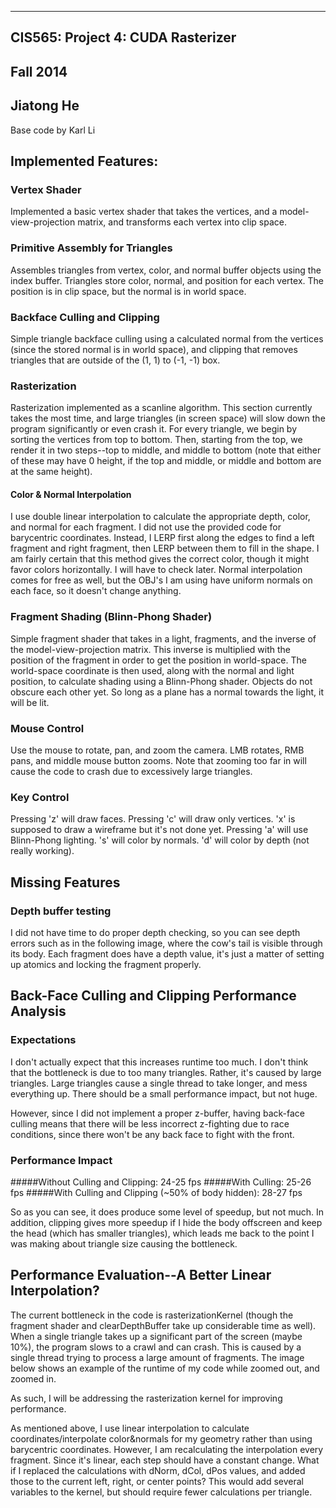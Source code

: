 -------------------------------------------------------------------------------
CIS565: Project 4: CUDA Rasterizer
-------------------------------------------------------------------------------
Fall 2014
-------------------------------------------------------------------------------
Jiatong He
-------------------------------------------------------------------------------
Base code by Karl Li

Implemented Features:
---------------------
### Vertex Shader
Implemented a basic vertex shader that takes the vertices, and a model-view-projection matrix, and transforms each vertex into clip space.

### Primitive Assembly for Triangles
Assembles triangles from vertex, color, and normal buffer objects using the index buffer.  Triangles store color, normal, and position for each vertex.  The position is in clip space, but the normal is in world space.

### Backface Culling and Clipping
Simple triangle backface culling using a calculated normal from the vertices (since the stored normal is in world space), and clipping that removes triangles that are outside of the (1, 1) to (-1, -1) box.

### Rasterization
Rasterization implemented as a scanline algorithm.  This section currently takes the most time, and large triangles (in screen space) will slow down the program significantly or even crash it.  For every triangle, we begin by sorting the vertices from top to bottom.  Then, starting from the top, we render it in two steps--top to middle, and middle to bottom (note that either of these may have 0 height, if the top and middle, or middle and bottom are at the same height).

#### Color & Normal Interpolation
I use double linear interpolation to calculate the appropriate depth, color, and normal for each fragment.  I did not use the provided code for barycentric coordinates.  Instead, I LERP first along the edges to find a left fragment and right fragment, then LERP between them to fill in the shape.  I am fairly certain that this method gives the correct color, though it might favor colors horizontally.  I will have to check later.  Normal interpolation comes for free as well, but the OBJ's I am using have uniform normals on each face, so it doesn't change anything.

### Fragment Shading (Blinn-Phong Shader)
Simple fragment shader that takes in a light, fragments, and the inverse of the model-view-projection matrix.  This inverse is multiplied with the position of the fragment in order to get the position in world-space.  The world-space coordinate is then used, along with the normal and light position, to calculate shading using a Blinn-Phong shader.  Objects do not obscure each other yet.  So long as a plane has a normal towards the light, it will be lit.

### Mouse Control
Use the mouse to rotate, pan, and zoom the camera.  LMB rotates, RMB pans, and middle mouse button zooms.  Note that zooming too far in will cause the code to crash due to excessively large triangles.

### Key Control
Pressing 'z' will draw faces.  Pressing 'c' will draw only vertices.  'x' is supposed to draw a wireframe but it's not done yet.
Pressing 'a' will use Blinn-Phong lighting.  's' will color by normals.  'd' will color by depth (not really working).

Missing Features
----------------
### Depth buffer testing
I did not have time to do proper depth checking, so you can see depth errors such as in the following image, where the cow's tail is visible through its body.  Each fragment does have a depth value, it's just a matter of setting up atomics and locking the fragment properly.

Back-Face Culling and Clipping Performance Analysis
--------------------------------------
### Expectations
I don't actually expect that this increases runtime too much.  I don't think that the bottleneck is due to too many triangles. Rather, it's caused by large triangles.  Large triangles cause a single thread to take longer, and mess everything up.  There should be a small performance impact, but not huge.

However, since I did not implement a proper z-buffer, having back-face culling means that there will be less incorrect z-fighting due to race conditions, since there won't be any back face to fight with the front.

### Performance Impact
#####Without Culling and Clipping: 24-25 fps
#####With Culling: 25-26 fps
#####With Culling and Clipping (~50% of body hidden): 28-27 fps

So as you can see, it does produce some level of speedup, but not much.  In addition, clipping gives more speedup if I hide the body offscreen and keep the head (which has smaller triangles), which leads me back to the point I was making about triangle size causing the bottleneck.

Performance Evaluation--A Better Linear Interpolation?
------------------------------------------------------
The current bottleneck in the code is rasterizationKernel (though the fragment shader and clearDepthBuffer take up considerable time as well).  When a single triangle takes up a significant part of the screen (maybe 10%), the program slows to a crawl and can crash.  This is caused by a single thread trying to process a large amount of fragments.  The image below shows an example of the runtime of my code while zoomed out, and zoomed in.


As such, I will be addressing the rasterization kernel for improving performance.

As mentioned above, I use linear interpolation to calculate coordinates/interpolate color&normals for my geometry rather than using barycentric coordinates.  However, I am recalculating the interpolation every fragment.  Since it's linear, each step should have a constant change.  What if I replaced the calculations with dNorm, dCol, dPos values, and added those to the current left, right, or center points?  This would add several variables to the kernel, but should require fewer calculations per triangle.

